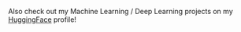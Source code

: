 Also check out my Machine Learning / Deep Learning projects on my [HuggingFace](https://huggingface.co/kitrofimov) profile!
